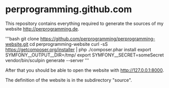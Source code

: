 perprogramming.github.com
=========================

This repository contains everything required to generate the sources of my website http://perprogramming.de.

'''bash
git clone https://github.com/perprogramming/perprogramming-website.git
cd perprogramming-website
curl -sS https://getcomposer.org/installer | php
./composer.phar install
export SYMFONY__OUTPUT__DIR=/tmp/
export SYMFONY__SECRET=someSecret
vendor/bin/sculpin generate --server
'''

After that you should be able to open the website with http://127.0.0.1:8000.

The definition of the website is in the subdirectory "source".